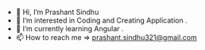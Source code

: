 - 👋 Hi, I’m Prashant Sindhu
- 👀 I’m interested in Coding and Creating Application .
- 🌱 I’m currently learning Angular .
- 📫 How to reach me => prashant.sindhu321@gmail.com

<!---
im96sindhu/im96sindhu is a ✨ special ✨ repository because its `README.md` (this file) appears on your GitHub profile.
You can click the Preview link to take a look at your changes.
--->
